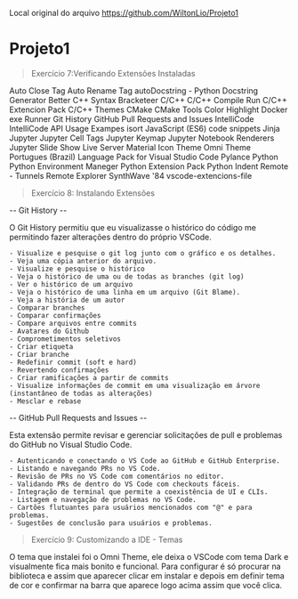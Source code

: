 Local original do arquivo
https://github.com/WiltonLio/Projeto1

# Projeto1

> Exercício 7:Verificando Extensões Instaladas

Auto Close Tag
Auto Rename Tag
autoDocstring - Python Docstring Generator
Better C++ Syntax
Bracketeer
C/C++
C/C++ Compile Run
C/C++ Extencion Pack
C/C++ Themes
CMake
CMake Tools
Color Highlight
Docker
exe Runner
Git History
GitHub Pull Requests and Issues
IntelliCode
IntelliCode API Usage Exampes
isort
JavaScript (ES6) code snippets
Jinja
Jupyter
Jupyter Cell Tags
Jupyter Keymap
Jupyter Notebook Renderers
Jupyter Slide Show
Live Server
Material Icon Theme
Omni Theme
Portugues (Brazil) Language Pack for Visual Studio Code
Pylance
Python
Python Environment Maneger
Python Extension Pack
Python Indent
Remote - Tunnels
Remote Explorer
SynthWave '84
vscode-extencions-file

> Exercício 8: Instalando Extensões

-- Git History --

O Git History permitiu que eu visualizasse o histórico do código me permitindo fazer alterações dentro do próprio VSCode.
    
    - Visualize e pesquise o git log junto com o gráfico e os detalhes.
    - Veja uma cópia anterior do arquivo.
    - Visualize e pesquise o histórico
    - Veja o histórico de uma ou de todas as branches (git log)
    - Ver o histórico de um arquivo
    - Veja o histórico de uma linha em um arquivo (Git Blame).
    - Veja a história de um autor
    - Comparar branches
    - Comparar confirmações
    - Compare arquivos entre commits
    - Avatares do Github
    - Comprometimentos seletivos
    - Criar etiqueta
    - Criar branche
    - Redefinir commit (soft e hard)
    - Revertendo confirmações
    - Criar ramificações a partir de commits
    - Visualize informações de commit em uma visualização em árvore (instantâneo de todas as alterações)
    - Mesclar e rebase

-- GitHub Pull Requests and Issues --

Esta extensão permite revisar e gerenciar solicitações de pull e problemas do GitHub no Visual Studio Code.

    - Autenticando e conectando o VS Code ao GitHub e GitHub Enterprise.
    - Listando e navegando PRs no VS Code.
    - Revisão de PRs no VS Code com comentários no editor.
    - Validando PRs de dentro do VS Code com checkouts fáceis.
    - Integração de terminal que permite a coexistência de UI e CLIs.
    - Listagem e navegação de problemas no VS Code.
    - Cartões flutuantes para usuários mencionados com "@" e para problemas.
    - Sugestões de conclusão para usuários e problemas.

> Exercício 9: Customizando a IDE - Temas

O tema que instalei foi o Omni Theme, ele deixa o VSCode com tema Dark e visualmente fica mais bonito e funcional.
Para configurar é só procurar na biblioteca e assim que aparecer clicar em instalar e depois em definir tema de cor e confirmar na barra que aparece logo acima assim que você clica.